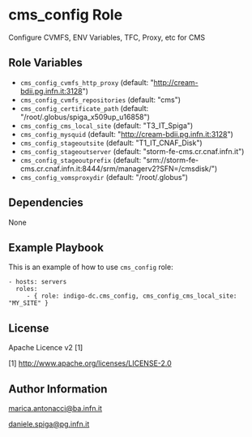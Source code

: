 cms_config Role
=========

Configure CVMFS,  ENV Variables,  TFC, Proxy, etc for CMS


Role Variables
--------------

- `cms_config_cvmfs_http_proxy` (default: "http://cream-bdii.pg.infn.it:3128")
- `cms_config_cvmfs_repositories` (default: "cms")
- `cms_config_certificate_path` (default: "/root/.globus/spiga_x509up_u16858")
- `cms_config_cms_local_site` (default: "T3_IT_Spiga")
- `cms_config_mysquid` (default: "http://cream-bdii.pg.infn.it:3128")
- `cms_config_stageoutsite` (default: "T1_IT_CNAF_Disk")
- `cms_config_stageoutserver` (default: "storm-fe-cms.cr.cnaf.infn.it")
- `cms_config_stageoutprefix` (default: "srm://storm-fe-cms.cr.cnaf.infn.it:8444/srm/managerv2?SFN=/cmsdisk/")
- `cms_config_vomsproxydir` (default: "/root/.globus")


Dependencies
------------

None

Example Playbook
----------------

This is an example of how to use `cms_config` role:

    - hosts: servers
      roles:
         - { role: indigo-dc.cms_config, cms_config_cms_local_site: "MY_SITE" }

License
-------

Apache Licence v2 [1]

[1] http://www.apache.org/licenses/LICENSE-2.0


Author Information
------------------

marica.antonacci@ba.infn.it

daniele.spiga@pg.infn.it
